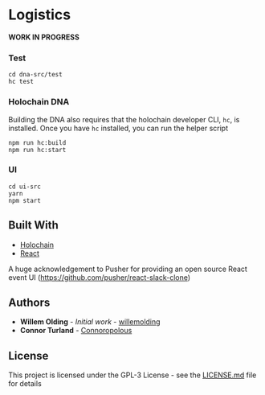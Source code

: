 # Logistics

**WORK IN PROGRESS**

### Test

```
cd dna-src/test
hc test
```

### Holochain DNA

Building the DNA also requires that the holochain developer CLI, `hc`, is installed. Once you have `hc` installed, you can run the helper script

```
npm run hc:build
npm run hc:start
```

### UI

```
cd ui-src
yarn
npm start
```

## Built With

* [Holochain](https://developer.holochain.org/)
* [React](https://reactjs.org/)

A huge acknowledgement to Pusher for providing an open source React event UI (https://github.com/pusher/react-slack-clone)

## Authors

* **Willem Olding** - *Initial work* - [willemolding](https://github.com/willemolding)
* **Connor Turland** - [Connoropolous](https://github.com/Connoropolous)

## License

This project is licensed under the GPL-3 License - see the [LICENSE.md](LICENSE.md) file for details

